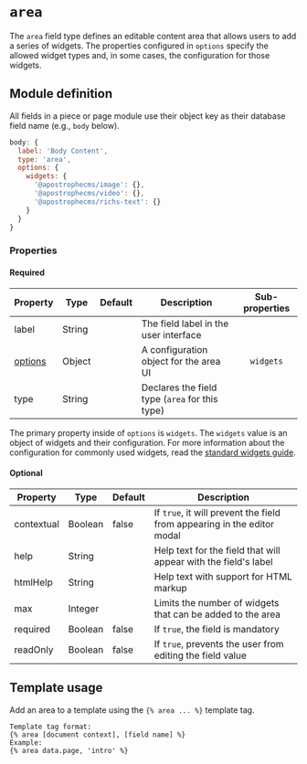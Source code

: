 # `area`

The `area` field type defines an editable content area that allows users to add a series of widgets. The properties configured in `options` specify the allowed widget types and, in some cases, the configuration for those widgets.

## Module definition

All fields in a piece or page module use their object key as their database field name (e.g., `body` below).

```javascript
body: {
  label: 'Body Content',
  type: 'area',
  options: {
    widgets: {
      '@apostrophecms/image': {},
      '@apostrophecms/video': {},
      '@apostrophecms/richs-text': {}
    }
  }
}
```
### Properties

#### Required

|  Property | Type | Default | Description | Sub-properties |
|-----------|-----------|-----------|-----------|:------------:|
|label | String | | The field label in the user interface | |
|[options](/reference/field-types/field-properties/options.md)| Object | | A configuration object for the area UI | `widgets` |
|type | String | | Declares the field type (`area` for this type) | |

The primary property inside of `options` is `widgets`. The `widgets` value is an object of widgets and their configuration. For more information about the configuration for commonly used widgets, read the [standard widgets guide](TODO).

#### Optional

|  Property | Type | Default | Description |
|-----------|-----------|-----------|-----------|
|contextual | Boolean | false | If `true`, it will prevent the field from appearing in the editor modal |
|help | String | | Help text for the field that will appear with the field's label |
|htmlHelp | String | | Help text with support for HTML markup |
|max | Integer | | Limits the number of widgets that can be added to the area |
|required | Boolean | false | If `true`, the field is mandatory |
|readOnly | Boolean | false | If `true`, prevents the user from editing the field value |

## Template usage

Add an area to a template using the `{% area ... %}` template tag.

```django
Template tag format:
{% area [document context], [field name] %}
Example:
{% area data.page, 'intro' %}
```
